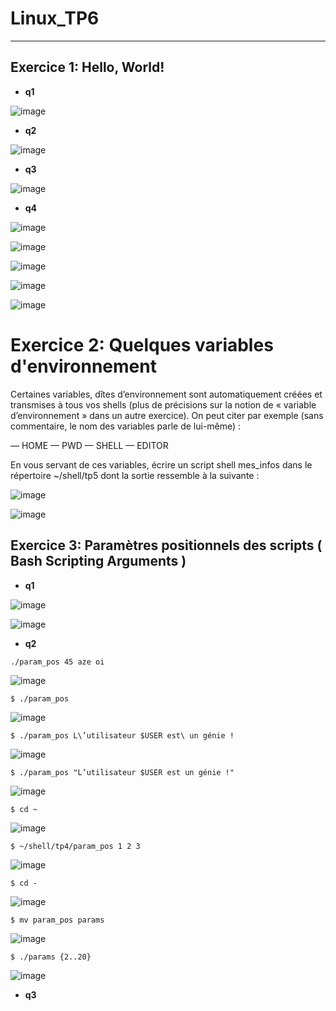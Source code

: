 # Linux_TP6

-----

## Exercice 1: Hello, World!

* **q1**

![image](https://user-images.githubusercontent.com/91763346/205301787-bc50ba50-2861-4af3-bb35-eaa919a280a8.png)


* **q2**

![image](https://user-images.githubusercontent.com/91763346/205301873-93409e7f-01e3-4eb7-b8d8-c721f895fa3e.png)


* **q3**

![image](https://user-images.githubusercontent.com/91763346/205301948-b3773e97-43bb-4728-b210-2cf19d7a9cc0.png)


* **q4** 

![image](https://user-images.githubusercontent.com/91763346/205302400-eb8a1e09-c20c-417c-8d99-81bec6564552.png)


![image](https://user-images.githubusercontent.com/91763346/205302211-ee8e48c5-2bff-42e6-9077-4720a21f2064.png)

![image](https://user-images.githubusercontent.com/91763346/205302327-64e4e0c9-55af-4e49-b07c-619b3fb303f7.png)

![image](https://user-images.githubusercontent.com/91763346/205302525-8c1a10ad-5928-42aa-a56b-c511544fbdf3.png)

![image](https://user-images.githubusercontent.com/91763346/205302624-8d5019d3-a4fd-4405-8e5e-0fa9cb10e2c0.png)

# Exercice 2: Quelques variables d'environnement

Certaines variables, dîtes d’environnement sont automatiquement créées et transmises à tous vos shells (plus de précisions sur la notion de « variable d’environnement » dans un autre exercice). On peut citer par exemple (sans commentaire, le nom des variables parle de lui-même) :

— HOME
— PWD
— SHELL
— EDITOR

En vous servant de ces variables, écrire un script shell mes_infos
dans le répertoire ~/shell/tp5 dont la sortie ressemble à la suivante :

![image](https://user-images.githubusercontent.com/91763346/205303988-23800ec5-0a09-4eca-af33-9b6cc38e4d4e.png)

![image](https://user-images.githubusercontent.com/91763346/205304239-0198078d-9085-4cf1-a43c-b924c3a826ce.png)

## Exercice 3: Paramètres positionnels des scripts ( **Bash Scripting Arguments** )

* **q1**

![image](https://user-images.githubusercontent.com/91763346/205305107-c48ae39a-167f-4224-8583-2108f0b23a56.png)

![image](https://user-images.githubusercontent.com/91763346/205305274-1849d57a-45fa-4142-a615-3875b2fa925a.png)


* **q2**

```
./param_pos 45 aze oi

```

![image](https://user-images.githubusercontent.com/91763346/205309853-c1d0a446-d422-429f-9b2e-41a4eea0aba5.png)





```
$ ./param_pos
```

![image](https://user-images.githubusercontent.com/91763346/205310435-1527ed33-f098-4fd5-a37f-174c4cecf1a4.png)

```
$ ./param_pos L\’utilisateur $USER est\ un génie !
```

![image](https://user-images.githubusercontent.com/91763346/205310762-cb31922b-1a9f-41f2-af9f-46cb27e69032.png)


```
$ ./param_pos "L’utilisateur $USER est un génie !"
```

![image](https://user-images.githubusercontent.com/91763346/205311012-858fc6dd-2e6f-4496-b254-288eb1817949.png)


```
$ cd ~

```

![image](https://user-images.githubusercontent.com/91763346/205311294-ccdf5e48-97c5-4055-b7a4-ff5de325e21f.png)


```
$ ~/shell/tp4/param_pos 1 2 3
```

![image](https://user-images.githubusercontent.com/91763346/205311442-b0f1a660-49d9-4440-a76a-fd1ab965d000.png)


```
$ cd -
```

![image](https://user-images.githubusercontent.com/91763346/205311608-69646165-3094-4460-a851-bf9fec32ed77.png)


```
$ mv param_pos params
```

![image](https://user-images.githubusercontent.com/91763346/205311775-33858d4f-c434-40f3-a27a-2058f4f18547.png)


```
$ ./params {2..20}

```

![image](https://user-images.githubusercontent.com/91763346/205311886-031ebe20-412c-4adc-b2f1-863f4a27b3ec.png)



* **q3**





